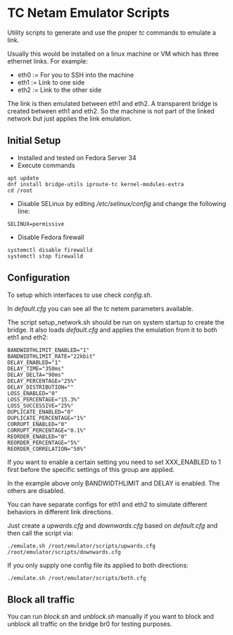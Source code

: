 # TC Netam Emulator Scripts
Utility scripts to generate and use the proper _tc_ commands to emulate a link.

Usually this would be installed on a linux machine or VM which has three ethernet links. For example:
* eth0 := For you to SSH into the machine
* eth1 := Link to one side
* eth2 := Link to the other side

The link is then emulated between eth1 and eth2. A transparent bridge is created between eth1 and eth2.
So the machine is not part of the linked network but just applies the link emulation.

## Initial Setup
* Installed and tested on Fedora Server 34
* Execute commands
```
apt update
dnf install bridge-utils iproute-tc kernel-modules-extra
cd /root
```
* Disable SELinux by editing _/etc/selinux/config_ and change the following line:
```
SELINUX=permissive
```
* Disable Fedora firewall
```
systemctl disable firewalld
systemctl stop firewalld
```

## Configuration
To setup which interfaces to use check _config.sh_.

In _default.cfg_ you can see all the tc netem parameters available.

The script setup_network.sh should be run on system startup to create the bridge. It also loads _default.cfg_ and applies the emulation from it to both eth1 and eth2:
```
BANDWIDTHLIMIT_ENABLED="1"
BANDWIDTHLIMIT_RATE="22kbit"
DELAY_ENABLED="1"
DELAY_TIME="350ms"
DELAY_DELTA="90ms"
DELAY_PERCENTAGE="25%"
DELAY_DISTRIBUTION=""
LOSS_ENABLED="0"
LOSS_PERCENTAGE="15.3%"
LOSS_SUCCESSIVE="25%"
DUPLICATE_ENABLED="0"
DUPLICATE_PERCENTAGE="1%"
CORRUPT_ENABLED="0"
CORRUPT_PERCENTAGE="0.1%"
REORDER_ENABLED="0"
REORDER_PERCENTAGE="5%"
REORDER_CORRELATION="50%"
```

If you want to enable a certain setting you need to set XXX_ENABLED to 1 first before the specific settings of this group are applied.

In the example above only BANDWIDTHLIMIT and DELAY is enabled. The others are disabled.

You can have separate configs for eth1 and eth2 to simulate different behaviors in different link directions.

Just create a _upwards.cfg_ and _downwards.cfg_ based on _default.cfg_ and then call the script via:
```
./emulate.sh /root/emulator/scripts/upwards.cfg /root/emulator/scripts/downwards.cfg
```

If you only supply one config file its applied to both directions:
```
./emulate.sh /root/emulator/scripts/both.cfg
```

## Block all traffic
You can run _block.sh_ and _unblock.sh_ manually if you want to block and unblock all traffic on the bridge br0 for testing purposes.